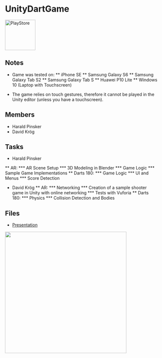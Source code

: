# UnityDartGame

<a href="https://play.google.com/store/apps/details?id=com.hpdk.darts">
  <img border="0" alt="PlayStore" src="https://upload.wikimedia.org/wikipedia/commons/thumb/c/cd/Get_it_on_Google_play.svg/1280px-Get_it_on_Google_play.svg.png" width="100">
</a>

## Notes
* Game was tested on:
** iPhone SE
** Samsung Galaxy S6
** Samsung Galaxy Tab S2
** Samsung Galaxy Tab S
** Huawei P10 Lite
** Windows 10 (Laptop with Touchscreen)

* The game relies on touch gestures, therefore it cannot be played in the Unity editor (unless you have a touchscreen).

## Members
* Harald Pinsker
* David Krög

## Tasks
* Harald Pinsker

** AR:
*** AR Scene Setup
*** 3D Modeling in Blender
*** Game Logic
*** Sample Game Implementations
** Darts 180:
*** Game Logic
*** UI and Menus
*** Score Detection

* David Krög
** AR:
*** Networking
*** Creation of a sample shooter game in Unity with online networking
*** Tests with Vuforia
** Darts 180:
*** Physics
*** Collision Detection and Bodies

## Files
* [Presentation](Presentation/projectpresentation.pptx)

<img src="https://ih0.redbubble.net/image.651437181.8246/flat,1000x1000,075,f.u2.jpg" width="400" />



